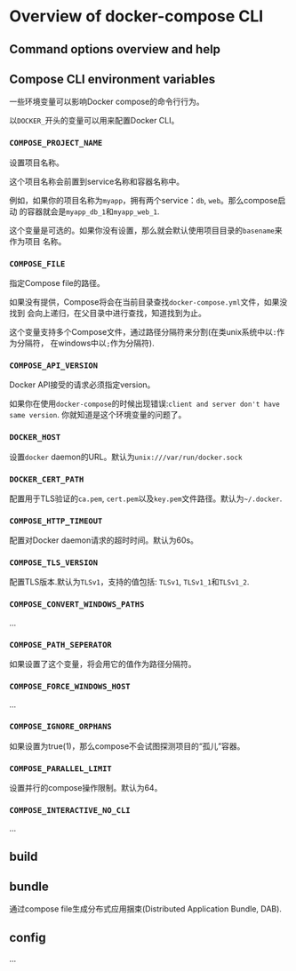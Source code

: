 # Overview of docker-compose CLI

## Command options overview and help

## Compose CLI environment variables

一些环境变量可以影响Docker compose的命令行行为。

以`DOCKER_`开头的变量可以用来配置Docker CLI。

### `COMPOSE_PROJECT_NAME`

设置项目名称。

这个项目名称会前置到service名称和容器名称中。

例如，如果你的项目名称为`myapp`，拥有两个service：`db`, `web`。那么compose启动
的容器就会是`myapp_db_1`和`myapp_web_1`.

这个变量是可选的。如果你没有设置，那么就会默认使用项目目录的`basename`来作为项目
名称。

### `COMPOSE_FILE`

指定Compose file的路径。

如果没有提供，Compose将会在当前目录查找`docker-compose.yml`文件，如果没找到
会向上递归，在父目录中进行查找，知道找到为止。

这个变量支持多个Compose文件，通过路径分隔符来分割(在类unix系统中以`:`作为分隔符，
在windows中以`;`作为分隔符).

### `COMPOSE_API_VERSION`

Docker API接受的请求必须指定version。

如果你在使用`docker-compose`的时候出现错误:`client and server don't have same version`.
你就知道是这个环境变量的问题了。

### `DOCKER_HOST`

设置`docker` daemon的URL。默认为`unix:///var/run/docker.sock`

### `DOCKER_CERT_PATH`

配置用于TLS验证的`ca.pem`, `cert.pem`以及`key.pem`文件路径。默认为`~/.docker`.

### `COMPOSE_HTTP_TIMEOUT`

配置对Docker daemon请求的超时时间。默认为60s。

### `COMPOSE_TLS_VERSION`

配置TLS版本.默认为`TLSv1`，支持的值包括: `TLSv1`, `TLSv1_1`和`TLSv1_2`.

### `COMPOSE_CONVERT_WINDOWS_PATHS`

...

### `COMPOSE_PATH_SEPERATOR`

如果设置了这个变量，将会用它的值作为路径分隔符。

### `COMPOSE_FORCE_WINDOWS_HOST`

...

### `COMPOSE_IGNORE_ORPHANS`

如果设置为true(1)，那么compose不会试图探测项目的“孤儿”容器。

### `COMPOSE_PARALLEL_LIMIT`

设置并行的compose操作限制。默认为64。

### `COMPOSE_INTERACTIVE_NO_CLI`

...


## build

## bundle

通过compose file生成分布式应用捆束(Distributed Application Bundle, DAB).

## config

...
    
